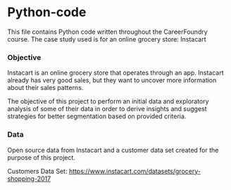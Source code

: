 # Python-code
This file contains Python code written throughout the CareerFoundry course. The case study used is for an online grocery store: Instacart

### Objective
 Instacart is an online grocery store that operates through an app. Instacart already has very good sales, but they want to uncover more
information about their sales patterns. 

  The objective of this project to perform an initial data and exploratory analysis of some of their data in order to derive insights and suggest strategies for better segmentation based on provided criteria.

### Data
Open source data from Instacart and a customer data set created for the purpose of this project.

Customers Data Set: https://www.instacart.com/datasets/grocery-shopping-2017
